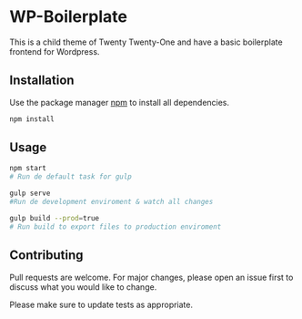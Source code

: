 # WP-Boilerplate

This is a child theme of Twenty Twenty-One and have a basic boilerplate frontend for Wordpress.

## Installation

Use the package manager [npm](https://www.npmjs.com/) to install all dependencies.

```bash
npm install
```

## Usage

```bash
npm start
# Run de default task for gulp

gulp serve
#Run de development enviroment & watch all changes

gulp build --prod=true
# Run build to export files to production enviroment
```

## Contributing

Pull requests are welcome. For major changes, please open an issue first to discuss what you would like to change.

Please make sure to update tests as appropriate.
